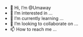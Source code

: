- 👋 Hi, I’m @Umaway
- 👀 I’m interested in ...
- 🌱 I’m currently learning ...
- 💞️ I’m looking to collaborate on ...
- 📫 How to reach me ...

<!---
Umaway/Umaway is a ✨ special ✨ repository because its `README.md` (this file) appears on your GitHub profile.
You can click the Preview link to take a look at your changes.
--->
